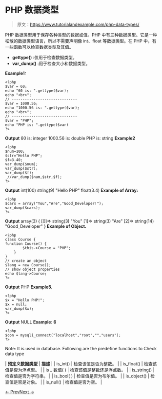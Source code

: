 # PHP 数据类型

> 原文：<https://www.tutorialandexample.com/php-data-types/>

PHP 数据类型用于保存各种类型的数据或值。PHP 中有三种数据类型。它是一种松散的数据类型语言，所以不需要声明像 int、float 等数据类型。在 PHP 中，有一些函数可以检查数据类型及其值。

*   **gettype()** :仅用于检查数据类型。
*   **var_dump()** :用于检查大小和数据类型。

**Example1:**

```
<?php
$var = 60;
echo "60 is: ".gettype($var);
echo "<br>";
// ------------------------------
$var = 1000.56;
echo "1000.56 is: ".gettype($var);
echo "<br>";
// ------------------------------
$var = "PHP";
echo "PHP is: ".gettype($var)
?>
```

**Output** 60 is: integer 1000.56 is: double PHP is: string **Example2**

```
<?php
$num=100;
$str="Hello PHP";
$f=3.40;
var_dump($num);
var_dump($str);
var_dump($f);
 //var_dump($num,$str,$f);
?>
```

**Output** int(100) string(9) "Hello PHP" float(3.4) **Example of Array:**

```
<?php
$cars = array("You","Are","Good_Developer!");
var_dump($cars);
?>
```

**Output** array(3) { [0]=> string(3) "You" [1]=> string(3) "Are" [2]=> string(14) "Good_Developer" } **Example of Object.**

```
<?php
class Course {
function Course() {
        $this->Course = "PHP";
    }
}
// create an object
$lang = new Course();
// show object properties
echo $lang->Course;
?>
```

**Output** PHP **Example5.**

```
<?php
$x = "Hello PHP!";
$x = null;
var_dump($x);
?>
```

**Output** NULL **Example: 6**

```
<?php
$con = mysqli_connect("localhost","root","","users");
?>
```

Note: It is used in database. Following are the predefine functions to Check data type

| **预定义数据类型** | **描述** |
| is_int() | 检查该值是否为整数。 |
| is_float() | 检查该值是否为浮点型。 |
| is _ 数值( ) | 检查该值是整数还是浮点数。 |
| is_string() | 检查值是否为字符串。 |
| is_bool( ) | 检查值是否为布尔值。 |
| is_object() | 检查值是否是对象。 |
| is_null() | 检查值是否为空。 |

[← Prev](https://www.tutorialandexample.com/php-magic-constants)[Next →](https://www.tutorialandexample.com/php-operator)
